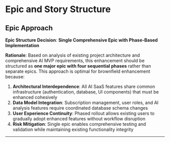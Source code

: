 # Epic and Story Structure

## Epic Approach

**Epic Structure Decision**: **Single Comprehensive Epic with Phase-Based Implementation**

**Rationale**: Based on analysis of existing project architecture and comprehensive AI MVP requirements, this enhancement should be structured as **one major epic with four sequential phases** rather than separate epics. This approach is optimal for brownfield enhancement because:

1. **Architectural Interdependence**: All AI SaaS features share common infrastructure (authentication, database, UI components) that must be enhanced cohesively
2. **Data Model Integration**: Subscription management, user roles, and AI analysis features require coordinated database schema changes
3. **User Experience Continuity**: Phased rollout allows existing users to gradually adopt enhanced features without workflow disruption
4. **Risk Mitigation**: Single epic enables comprehensive testing and validation while maintaining existing functionality integrity

---
